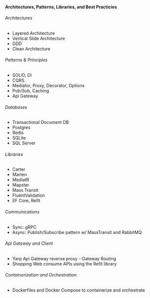 #### Architectures, Patterns, Libraries, and Best Practicies
###### Architectures
- Layered Architecture
- Vertical Slide Architecture
- DDD
- Clean Architecture
###### Patterns & Principles
- SOLID, DI
- CQRS
- Mediator, Proxy, Decorator, Options
- Pub/Sub, Caching
- Api Gateway
###### Databases
- Transactional Document DB
- Postgres
- Redis
- SQLite
- SQL Server
###### Libraries
- Carter
- Marten
- MediatR
- Mapster
- Mass Transit
- FluentValidation
- EF Core, Refit
###### Communications
- Sync: gRPC
- Async: Publish/Subscribe pattern w/ MassTransit and RabbitMQ
###### Api Gateway and Client
- Yarp Api Gateway reverse proxy - Gateway Routing
- Shopping Web consume APIs using the Refit library
###### Containerization and Orchestration
- Dockerfiles and Docker Compose to containerize and orchestrate